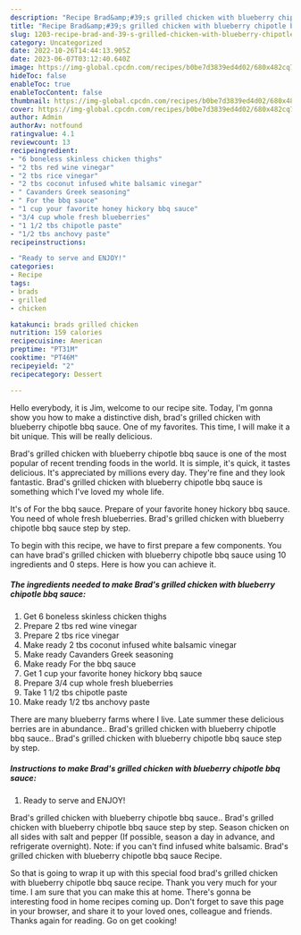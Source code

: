 ```yaml
---
description: "Recipe Brad&amp;#39;s grilled chicken with blueberry chipotle bbq sauce yang Delicious"
title: "Recipe Brad&amp;#39;s grilled chicken with blueberry chipotle bbq sauce yang Delicious"
slug: 1203-recipe-brad-and-39-s-grilled-chicken-with-blueberry-chipotle-bbq-sauce-yang-delicious
category: Uncategorized
date: 2022-10-26T14:44:13.905Z
date: 2023-06-07T03:12:40.640Z
image: https://img-global.cpcdn.com/recipes/b0be7d3839ed4d02/680x482cq70/brads-grilled-chicken-with-blueberry-chipotle-bbq-sauce-recipe-main-photo.jpg
hideToc: false
enableToc: true
enableTocContent: false
thumbnail: https://img-global.cpcdn.com/recipes/b0be7d3839ed4d02/680x482cq70/brads-grilled-chicken-with-blueberry-chipotle-bbq-sauce-recipe-main-photo.jpg
cover: https://img-global.cpcdn.com/recipes/b0be7d3839ed4d02/680x482cq70/brads-grilled-chicken-with-blueberry-chipotle-bbq-sauce-recipe-main-photo.jpg
author: Admin
authorAv: notfound
ratingvalue: 4.1
reviewcount: 13
recipeingredient:
- "6 boneless skinless chicken thighs"
- "2 tbs red wine vinegar"
- "2 tbs rice vinegar"
- "2 tbs coconut infused white balsamic vinegar"
- " Cavanders Greek seasoning"
- " For the bbq sauce"
- "1 cup your favorite honey hickory bbq sauce"
- "3/4 cup whole fresh blueberries"
- "1 1/2 tbs chipotle paste"
- "1/2 tbs anchovy paste"
recipeinstructions:

- "Ready to serve and ENJOY!"
categories:
- Recipe
tags:
- brads
- grilled
- chicken

katakunci: brads grilled chicken 
nutrition: 159 calories
recipecuisine: American
preptime: "PT31M"
cooktime: "PT46M"
recipeyield: "2"
recipecategory: Dessert

---
```



Hello everybody, it is Jim, welcome to our recipe site. Today, I'm gonna show you how to make a distinctive dish, brad&#39;s grilled chicken with blueberry chipotle bbq sauce. One of my favorites. This time, I will make it a bit unique. This will be really delicious.

Brad&#39;s grilled chicken with blueberry chipotle bbq sauce is one of the most popular of recent trending foods in the world. It is simple, it's quick, it tastes delicious. It's appreciated by millions every day. They're fine and they look fantastic. Brad&#39;s grilled chicken with blueberry chipotle bbq sauce is something which I've loved my whole life.

It&#39;s of For the bbq sauce. Prepare of your favorite honey hickory bbq sauce. You need of whole fresh blueberries. Brad&#39;s grilled chicken with blueberry chipotle bbq sauce step by step.


To begin with this recipe, we have to first prepare a few components. You can have brad&#39;s grilled chicken with blueberry chipotle bbq sauce using 10 ingredients and 0 steps. Here is how you can achieve it.

<!--inarticleads1-->

##### The ingredients needed to make Brad&#39;s grilled chicken with blueberry chipotle bbq sauce:

1. Get 6 boneless skinless chicken thighs
1. Prepare 2 tbs red wine vinegar
1. Prepare 2 tbs rice vinegar
1. Make ready 2 tbs coconut infused white balsamic vinegar
1. Make ready  Cavanders Greek seasoning
1. Make ready  For the bbq sauce
1. Get 1 cup your favorite honey hickory bbq sauce
1. Prepare 3/4 cup whole fresh blueberries
1. Take 1 1/2 tbs chipotle paste
1. Make ready 1/2 tbs anchovy paste


There are many blueberry farms where I live. Late summer these delicious berries are in abundance.. Brad&#39;s grilled chicken with blueberry chipotle bbq sauce.. Brad&#39;s grilled chicken with blueberry chipotle bbq sauce step by step. 

<!--inarticleads2-->

##### Instructions to make Brad&#39;s grilled chicken with blueberry chipotle bbq sauce:


1. Ready to serve and ENJOY!

Brad&#39;s grilled chicken with blueberry chipotle bbq sauce.. Brad&#39;s grilled chicken with blueberry chipotle bbq sauce step by step. Season chicken on all sides with salt and pepper (If possible, season a day in advance, and refrigerate overnight). Note: if you can&#39;t find infused white balsamic. Brad&#39;s grilled chicken with blueberry chipotle bbq sauce Recipe. 

So that is going to wrap it up with this special food brad&#39;s grilled chicken with blueberry chipotle bbq sauce recipe. Thank you very much for your time. I am sure that you can make this at home. There's gonna be interesting food in home recipes coming up. Don't forget to save this page in your browser, and share it to your loved ones, colleague and friends. Thanks again for reading. Go on get cooking!
